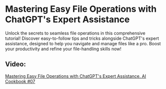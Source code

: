 # Mastering Easy File Operations with ChatGPT's Expert Assistance
Unlock the secrets to seamless file operations in this comprehensive tutorial! Discover easy-to-follow tips and tricks alongside ChatGPT's expert assistance, designed to help you navigate and manage files like a pro. Boost your productivity and refine your file-handling skills now!

## Video:
[Mastering Easy File Operations with ChatGPT's Expert Assistance. AI Cookbook #07](https://youtu.be/rK5yvNf5ixM?si=ilUZlptDGlMjoC2n)